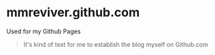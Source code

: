 mmreviver.github.com
====================

Used for my Github Pages
> It's kind of test for me to establish the blog myself on Github.com
